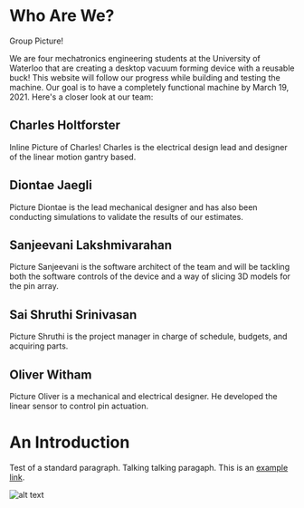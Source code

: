Who Are We?
===========
Group Picture!

We are four mechatronics engineering students at the University of Waterloo that are creating a desktop vacuum forming device with a reusable buck! This website will follow our progress while building and testing the machine. Our goal is to have a completely functional machine by March 19, 2021.
Here's a closer look at our team:

Charles Holtforster
-------------------
Inline Picture of Charles! 
Charles is the electrical design lead and designer of the linear motion gantry based.

Diontae Jaegli
--------------
Picture
Diontae is the lead mechanical designer and has also been conducting simulations to validate the results of our estimates. 

Sanjeevani Lakshmivarahan
-------------------------
Picture
Sanjeevani is the software architect of the team and will be tackling both the software controls of the device and a way of slicing 3D models for the pin array. 

Sai Shruthi Srinivasan
----------------------
Picture
Shruthi is the project manager in charge of schedule, budgets, and acquiring parts.

Oliver Witham
-------------
Picture
Oliver is a mechanical and electrical designer. He developed the linear sensor to control pin actuation.

An Introduction
========

Test of a standard paragraph. Talking talking paragaph.
This is an [example link](http://example.com/).

![alt text](formagine.github.io\logo_transparent.png "Logo")
